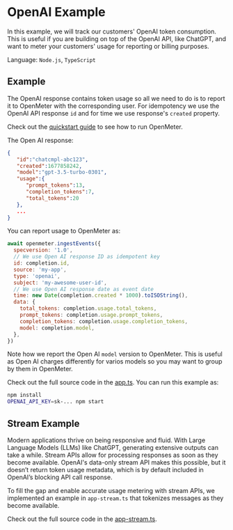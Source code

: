 # OpenAI Example

In this example, we will track our customers' OpenAI token consumption.
This is useful if you are building on top of the OpenAI API, like ChatGPT,
and want to meter your customers' usage for reporting or billing purposes.

Language: `Node.js`, `TypeScript`

## Example

The OpenAI response contains token usage so all we need to do is to report it to OpenMeter with the corresponding user.
For idempotency we use the OpenAI API response `id` and for time we use response's `created` property.

Check out the [quickstart guide](/quickstart) to see how to run OpenMeter.

The Open AI response:

```json
{
   "id":"chatcmpl-abc123",
   "created":1677858242,
   "model":"gpt-3.5-turbo-0301",
   "usage":{
      "prompt_tokens":13,
      "completion_tokens":7,
      "total_tokens":20
   },
   ...
}
```

You can report usage to OpenMeter as:

```javascript
await openmeter.ingestEvents({
  specversion: '1.0',
  // We use Open AI response ID as idempotent key
  id: completion.id,
  source: 'my-app',
  type: 'openai',
  subject: 'my-awesome-user-id',
  // We use Open AI response date as event date
  time: new Date(completion.created * 1000).toISOString(),
  data: {
    total_tokens: completion.usage.total_tokens,
    prompt_tokens: completion.usage.prompt_tokens,
    completion_tokens: completion.usage.completion_tokens,
    model: completion.model,
  },
})
```

Note how we report the Open AI `model` version to OpenMeter.
This is useful as Open AI charges differently for varios models so you may want to group by them in OpenMeter.

Check out the full source code in the [app.ts](./app.ts).
You can run this example as:

```sh
npm install
OPENAI_API_KEY=sk-... npm start
```

## Stream Example

Modern applications thrive on being responsive and fluid. With Large Language Models (LLMs) like ChatGPT,
generating extensive outputs can take a while. Stream APIs allow for processing responses as soon as they become available.
OpenAI's data-only stream API makes this possible, but it doesn’t return token usage metadata,
which is by default included in OpenAI’s blocking API call response.

To fill the gap and enable accurate usage metering with stream APIs,
we implemented an example in `app-stream.ts` that tokenizes messages as they become available.

Check out the full source code in the [app-stream.ts](./app-stream.ts).
